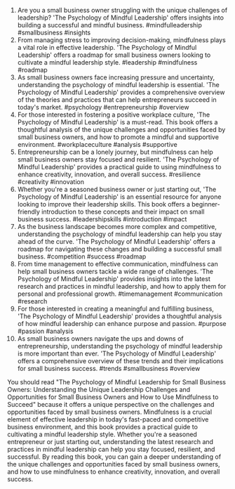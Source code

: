 1. Are you a small business owner struggling with the unique challenges of leadership? 'The Psychology of Mindful Leadership' offers insights into building a successful and mindful business. #mindfulleadership #smallbusiness #insights
2. From managing stress to improving decision-making, mindfulness plays a vital role in effective leadership. 'The Psychology of Mindful Leadership' offers a roadmap for small business owners looking to cultivate a mindful leadership style. #leadership #mindfulness #roadmap
3. As small business owners face increasing pressure and uncertainty, understanding the psychology of mindful leadership is essential. 'The Psychology of Mindful Leadership' provides a comprehensive overview of the theories and practices that can help entrepreneurs succeed in today's market. #psychology #entrepreneurship #overview
4. For those interested in fostering a positive workplace culture, 'The Psychology of Mindful Leadership' is a must-read. This book offers a thoughtful analysis of the unique challenges and opportunities faced by small business owners, and how to promote a mindful and supportive environment. #workplaceculture #analysis #supportive
5. Entrepreneurship can be a lonely journey, but mindfulness can help small business owners stay focused and resilient. 'The Psychology of Mindful Leadership' provides a practical guide to using mindfulness to enhance creativity, innovation, and overall success. #resilience #creativity #innovation
6. Whether you're a seasoned business owner or just starting out, 'The Psychology of Mindful Leadership' is an essential resource for anyone looking to improve their leadership skills. This book offers a beginner-friendly introduction to these concepts and their impact on small business success. #leadershipskills #introduction #impact
7. As the business landscape becomes more complex and competitive, understanding the psychology of mindful leadership can help you stay ahead of the curve. 'The Psychology of Mindful Leadership' offers a roadmap for navigating these changes and building a successful small business. #competition #success #roadmap
8. From time management to effective communication, mindfulness can help small business owners tackle a wide range of challenges. 'The Psychology of Mindful Leadership' provides insights into the latest research and practices in mindful leadership, and how to apply them for personal and professional growth. #timemanagement #communication #research
9. For those interested in creating a meaningful and fulfilling business, 'The Psychology of Mindful Leadership' provides a thoughtful analysis of how mindful leadership can enhance purpose and passion. #purpose #passion #analysis
10. As small business owners navigate the ups and downs of entrepreneurship, understanding the psychology of mindful leadership is more important than ever. 'The Psychology of Mindful Leadership' offers a comprehensive overview of these trends and their implications for small business success. #trends #smallbusiness #overview

You should read "The Psychology of Mindful Leadership for Small Business Owners: Understanding the Unique Leadership Challenges and Opportunities for Small Business Owners and How to Use Mindfulness to Succeed" because it offers a unique perspective on the challenges and opportunities faced by small business owners. Mindfulness is a crucial element of effective leadership in today's fast-paced and competitive business environment, and this book provides a practical guide to cultivating a mindful leadership style. Whether you're a seasoned entrepreneur or just starting out, understanding the latest research and practices in mindful leadership can help you stay focused, resilient, and successful. By reading this book, you can gain a deeper understanding of the unique challenges and opportunities faced by small business owners, and how to use mindfulness to enhance creativity, innovation, and overall success.
